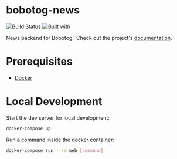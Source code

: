 # bobotog-news

[![Build Status](https://travis-ci.org/sevbo2003/bobotog-news.svg?branch=master)](https://travis-ci.org/sevbo2003/bobotog-news)
[![Built with](https://img.shields.io/badge/Built_with-Cookiecutter_Django_Rest-F7B633.svg)](https://github.com/agconti/cookiecutter-django-rest)

News backend for Bobotog'. Check out the project's [documentation](http://sevbo2003.github.io/bobotog-news/).

# Prerequisites

- [Docker](https://docs.docker.com/docker-for-mac/install/)  

# Local Development

Start the dev server for local development:
```bash
docker-compose up
```

Run a command inside the docker container:

```bash
docker-compose run --rm web [command]
```
